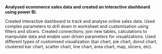 **Analysed ecommerce sales data and created an interactive dashboard using power Bl.**

Created interactive dashboard to track and analyse online sales data.
Used complex parameters to drill down in worksheet and customisation using filters and slicers.
Created connections, join new tables, calculations to manipulate data and enable user driven parameters for visualizations.
Used different types of customised visualization (bar chart, pie chart, donut chart, clustered bar chart, scatter chart, line chart, area chart, map, slicers, etc).
